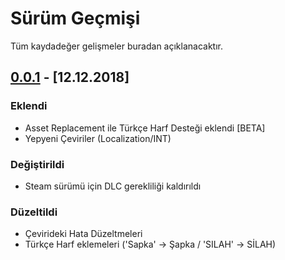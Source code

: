 # Sürüm Geçmişi
Tüm kaydadeğer gelişmeler buradan açıklanacaktır.

## [0.0.1](https://github.com/Hepobur/AHatinTime_TRK/compare/master...0.0.1) - [12.12.2018]

### Eklendi
- Asset Replacement ile Türkçe Harf Desteği eklendi [BETA]
- Yepyeni Çeviriler (Localization/INT)

### Değiştirildi
- Steam sürümü için DLC gerekliliği kaldırıldı

### Düzeltildi
- Çevirideki Hata Düzeltmeleri
- Türkçe Harf eklemeleri ('Sapka' -> Şapka / 'SILAH' -> SİLAH)
